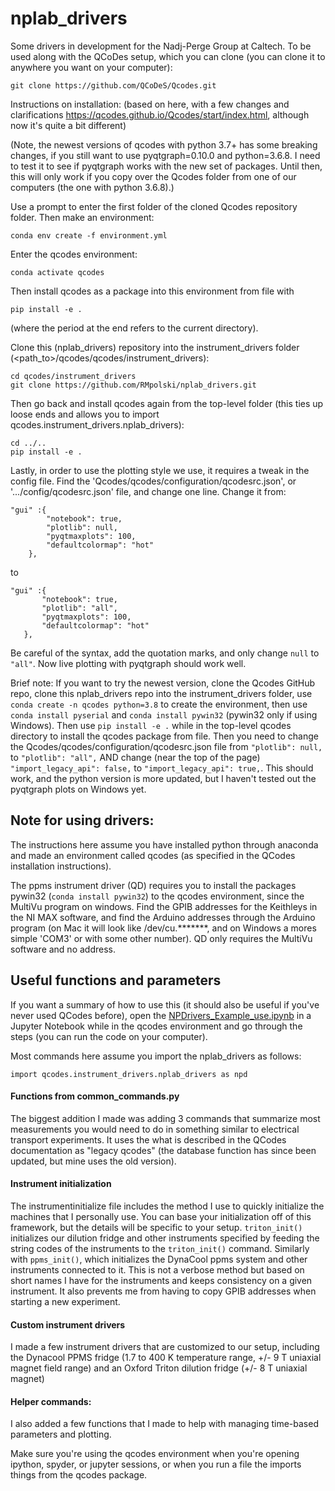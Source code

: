 # nplab_drivers
Some drivers in development for the Nadj-Perge Group at Caltech.
To be used along with the QCoDes setup, which you can clone (you can clone it to anywhere you want on your computer):

`git clone https://github.com/QCoDeS/Qcodes.git`

Instructions on installation: (based on here, with a few changes and clarifications https://qcodes.github.io/Qcodes/start/index.html, although now it's quite a bit different)

(Note, the newest versions of qcodes with python 3.7+ has some breaking changes, if you still want to use pyqtgraph=0.10.0 and python=3.6.8. I need to test it to see if pyqtgraph works with the new set of packages. Until then, this will only work if you copy over the Qcodes folder from one of our computers (the one with python 3.6.8).)

Use a prompt to enter the first folder of the cloned Qcodes repository folder. Then make an environment:

`conda env create -f environment.yml`

Enter the qcodes environment:

`conda activate qcodes`

Then install qcodes as a package into this environment from file with

`pip install -e .`

(where the period at the end refers to the current directory).

Clone this (nplab_drivers) repository into the instrument_drivers folder (<path_to>/qcodes/qcodes/instrument_drivers):

```
cd qcodes/instrument_drivers
git clone https://github.com/RMpolski/nplab_drivers.git
```

Then go back and install qcodes again from the top-level folder (this ties up loose ends and allows you to import qcodes.instrument_drivers.nplab_drivers):

```
cd ../..
pip install -e .
```

Lastly, in order to use the plotting style we use, it requires a tweak in the config file. Find the 'Qcodes/qcodes/configuration/qcodesrc.json', or '.../config/qcodesrc.json' file, and change one line. Change it from:

```
"gui" :{
        "notebook": true,
        "plotlib": null,
        "pyqtmaxplots": 100,
        "defaultcolormap": "hot"
    },
 ```
    
 to 
 
 ```
 "gui" :{
        "notebook": true,
        "plotlib": "all",
        "pyqtmaxplots": 100,
        "defaultcolormap": "hot"
    },
 ```
    
 Be careful of the syntax, add the quotation marks, and only change `null` to `"all"`. Now live plotting with pyqtgraph should work well.
 
 Brief note: If you want to try the newest version, clone the Qcodes GitHub repo, clone this nplab_drivers repo into the instrument_drivers folder, use `conda create -n qcodes python=3.8` to create the environment, then use `conda install pyserial` and `conda install pywin32` (pywin32 only if using Windows). Then use `pip install -e .` while in the top-level qcodes directory to install the qcodes package from file. Then you need to change the Qcodes/qcodes/configuration/qcodesrc.json file from `"plotlib": null,` to `"plotlib": "all",` AND change (near the top of the page) `"import_legacy_api": false,` to `"import_legacy_api": true,`. This should work, and the python version is more updated, but I haven't tested out the pyqtgraph plots on Windows yet.

## Note for using drivers:
The instructions here assume you have installed python through anaconda and made an environment called qcodes (as specified in the QCodes installation instructions).

The ppms instrument driver (QD) requires you to install the packages pywin32 (`conda install pywin32`) to the qcodes environment, since the MultiVu program on windows. Find the GPIB addresses for the Keithleys in the NI MAX software, and find the Arduino addresses through the Arduino program (on Mac it will look like /dev/cu.*******, and on Windows a mores simple 'COM3' or with some other number). QD only requires the MultiVu software and no address.


## Useful functions and parameters

If you want a summary of how to use this (it should also be useful if you've never used QCodes before), open the [NPDrivers_Example_use.ipynb](NPDrivers_Example_Use.ipynb) in a Jupyter Notebook while in the qcodes environment and go through the steps (you can run the code on your computer).

Most commands here assume you import the nplab_drivers as follows:

`import qcodes.instrument_drivers.nplab_drivers as npd`

#### Functions from common_commands.py
The biggest addition I made was adding 3 commands that summarize most measurements you would need to do in something similar to electrical transport experiments. It uses the what is described in the QCodes documentation as "legacy qcodes" (the database function has since been updated, but mine uses the old version). 

#### Instrument initialization
The instrumentinitialize file includes the method I use to quickly initialize the machines that I personally use. You can base your initialization off of this framework, but the details will be specific to your setup. `triton_init()` initializes our dilution fridge and other instruments specified by feeding the string codes of the instruments to the `triton_init()` command. Similarly with `ppms_init()`, which initializes the DynaCool ppms system and other instruments connected to it. This is not a verbose method but based on short names I have for the instruments and keeps consistency on a given instrument. It also prevents me from having to copy GPIB addresses when starting a new experiment.

#### Custom instrument drivers
I made a few instrument drivers that are customized to our setup, including the Dynacool PPMS fridge (1.7 to 400 K temperature range, +/- 9 T uniaxial magnet field range) and an Oxford Triton dilution fridge (+/- 8 T uniaxial magnet)

#### Helper commands:
I also added a few functions that I made to help with managing time-based parameters and plotting.


Make sure you're using the qcodes environment when you're opening ipython, spyder, or jupyter sessions, or when you run a file the imports things from the qcodes package.
